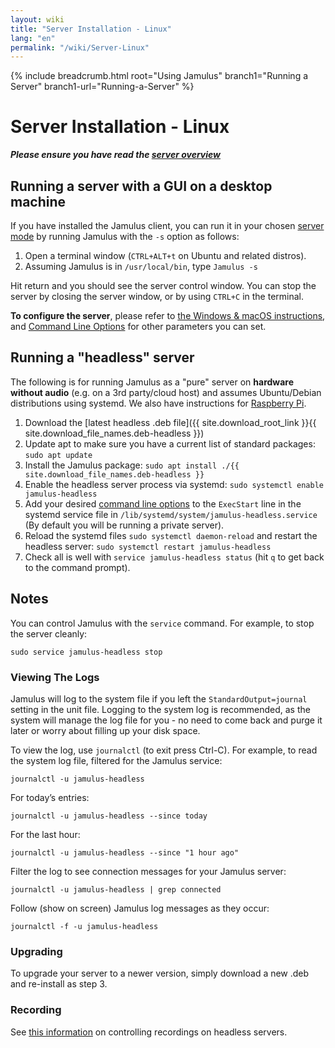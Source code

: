 ```yaml
---
layout: wiki
title: "Server Installation - Linux"
lang: "en"
permalink: "/wiki/Server-Linux"
---
```


{% include breadcrumb.html root="Using Jamulus" branch1="Running a Server" branch1-url="Running-a-Server" %}

# Server Installation - Linux

**_Please ensure you have read the [server overview](Running-a-Server)_**


## Running a server with a GUI on a desktop machine

If you have installed the Jamulus client, you can run it in your chosen [server mode](Choosing-a-Server-Type) by running Jamulus with the `-s` option as follows:

1. Open a terminal window (`CTRL+ALT+t` on Ubuntu and related distros).
1. Assuming Jamulus is in `/usr/local/bin`, type `Jamulus -s`

Hit return and you should see the server control window. You can stop the server by closing the server window, or by using `CTRL+C` in the terminal.

**To configure the server**, please refer to [the Windows & macOS instructions](Server-Win-Mac), and [Command Line Options](Command-Line-Options) for other parameters you can set.

## Running a "headless" server

The following is for running Jamulus as a "pure" server on **hardware without audio** (e.g. on a 3rd party/cloud host) and assumes Ubuntu/Debian distributions using systemd. We also have instructions for [Raspberry Pi](Server-Rpi).

1. Download the [latest headless .deb file]({{ site.download_root_link }}{{ site.download_file_names.deb-headless }})
1. Update apt to make sure you have a current list of standard packages: `sudo apt update`
1. Install the Jamulus package: `sudo apt install ./{{ site.download_file_names.deb-headless }}`
1. Enable the headless server process via systemd: `sudo systemctl enable jamulus-headless`
1. Add your desired [command line options](Command-Line-Options) to the `ExecStart` line in the systemd service file in `/lib/systemd/system/jamulus-headless.service` (By default you will be running a private server).
1. Reload the systemd files `sudo systemctl daemon-reload` and restart the headless server: `sudo systemctl restart jamulus-headless`
1. Check all is well with `service jamulus-headless status` (hit `q` to get back to the command prompt).

## Notes

You can control Jamulus with the `service` command. For example, to stop the server cleanly:

`sudo service jamulus-headless stop`

### Viewing The Logs

Jamulus will log to the system file if you left the `StandardOutput=journal` setting in the unit file. Logging to the system log is recommended, as the system will manage the log file for you - no need to come back and purge it later or worry about filling up your disk space.

To view the log, use `journalctl` (to exit press Ctrl-C). For example, to read the system log file, filtered for the Jamulus service:

`journalctl -u jamulus-headless`

For today’s entries:

`journalctl -u jamulus-headless --since today`

For the last hour:

`journalctl -u jamulus-headless --since "1 hour ago"`

Filter the log to see connection messages for your Jamulus server:

`journalctl -u jamulus-headless | grep connected`

Follow (show on screen) Jamulus log messages as they occur:

`journalctl -f -u jamulus-headless`

### Upgrading

To upgrade your server to a newer version, simply download a new .deb and re-install as step 3.

### Recording

See [this information](/wiki/Tips-Tricks-More#controlling-recordings-on-linux-headless-servers) on controlling recordings on headless servers.
